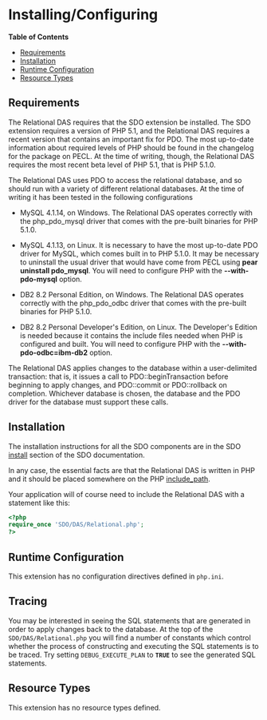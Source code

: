 Installing/Configuring
======================

**Table of Contents**

-   [Requirements](/sdodasrel/setup.html#Requirements)
-   [Installation](/sdodasrel/setup.html#Installation)
-   [Runtime
    Configuration](/sdodasrel/setup.html#Runtime%20Configuration)
-   [Resource Types](/sdodasrel/setup.html#Resource%20Types)

Requirements
------------

The Relational DAS requires that the SDO extension be installed. The SDO
extension requires a version of PHP 5.1, and the Relational DAS requires
a recent version that contains an important fix for PDO. The most
up-to-date information about required levels of PHP should be found in
the changelog for the package on PECL. At the time of writing, though,
the Relational DAS requires the most recent beta level of PHP 5.1, that
is PHP 5.1.0.

The Relational DAS uses PDO to access the relational database, and so
should run with a variety of different relational databases. At the time
of writing it has been tested in the following configurations

-   MySQL 4.1.14, on Windows. The Relational DAS operates correctly with
    the php\_pdo\_mysql driver that comes with the pre-built binaries
    for PHP 5.1.0.

-   MySQL 4.1.13, on Linux. It is necessary to have the most up-to-date
    PDO driver for MySQL, which comes built in to PHP 5.1.0. It may be
    necessary to uninstall the usual driver that would have come from
    PECL using **pear uninstall pdo\_mysql**. You will need to configure
    PHP with the **--with-pdo-mysql** option.

-   DB2 8.2 Personal Edition, on Windows. The Relational DAS operates
    correctly with the php\_pdo\_odbc driver that comes with the
    pre-built binaries for PHP 5.1.0.

-   DB2 8.2 Personal Developer's Edition, on Linux. The Developer's
    Edition is needed because it contains the include files needed when
    PHP is configured and built. You will need to configure PHP with the
    **--with-pdo-odbc=ibm-db2** option.

The Relational DAS applies changes to the database within a
user-delimited transaction: that is, it issues a call to <span
class="function">PDO::beginTransaction</span> before beginning to apply
changes, and <span class="function">PDO::commit</span> or <span
class="function">PDO::rollback</span> on completion. Whichever database
is chosen, the database and the PDO driver for the database must support
these calls.

Installation
------------

The installation instructions for all the SDO components are in the SDO
<a href="/sdo/setup.html#Installation" class="link">install</a> section
of the SDO documentation.

In any case, the essential facts are that the Relational DAS is written
in PHP and it should be placed somewhere on the PHP
<a href="/ini/core.html#ini.include-path" class="link">include_path</a>.

Your application will of course need to include the Relational DAS with
a statement like this:

``` php
<?php
require_once 'SDO/DAS/Relational.php';
?>
```

Runtime Configuration
---------------------

This extension has no configuration directives defined in `php.ini`.

Tracing
-------

You may be interested in seeing the SQL statements that are generated in
order to apply changes back to the database. At the top of the
`SDO/DAS/Relational.php` you will find a number of constants which
control whether the process of constructing and executing the SQL
statements is to be traced. Try setting `DEBUG_EXECUTE_PLAN` to
**`TRUE`** to see the generated SQL statements.

Resource Types
--------------

This extension has no resource types defined.
